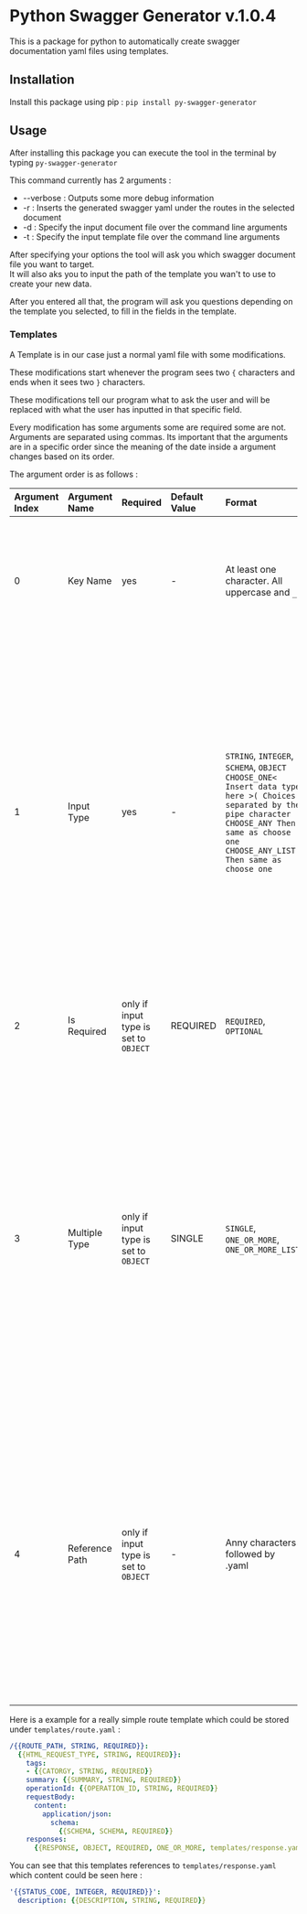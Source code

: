 # Python Swagger Generator v.1.0.4

This is a package for python to automatically create swagger documentation yaml files using templates.

## Installation
Install this package using pip :
`pip install py-swagger-generator`


## Usage

After installing this package you can execute the tool in the terminal by typing
`py-swagger-generator`

This command currently has 2 arguments :
- --verbose : Outputs some more debug information
- -r        : Inserts the generated swagger yaml under the routes in the selected document
- -d        : Specify the input document file over the command line arguments
- -t        : Specify the input template file over the command line arguments

After specifying your options the tool will ask you which swagger document file you want to target.\
It will also aks you to input the path of the template you wan't to use to create your new data.

After you entered all that, the program will ask you questions depending on the template you selected, to fill in the fields in the template.

### Templates

A Template is in our case just a normal yaml file with some modifications.

These modifications start whenever the program sees two `{` characters and ends when it sees two `}` characters.

These modifications tell our program what to ask the user and will be replaced with what the user has inputted in that specific field.

Every modification has some arguments some are required some are not.
Arguments are separated using commas.
Its important that the arguments are in a specific order since the meaning of the date inside a argument changes based on its order.

The argument order is as follows :

| Argument Index | Argument Name  | Required                              | Default Value | Format                                                                                                                                                                                                | Argument Description                                                                                                                                                                                                                                                                                                                                                                                                                                                                         |
|:---------------|:---------------|:--------------------------------------|:--------------|:------------------------------------------------------------------------------------------------------------------------------------------------------------------------------------------------------|:---------------------------------------------------------------------------------------------------------------------------------------------------------------------------------------------------------------------------------------------------------------------------------------------------------------------------------------------------------------------------------------------------------------------------------------------------------------------------------------------|
| 0              | Key Name       | yes                                   | -             | At least one character. All uppercase and `_`                                                                                                                                                         | This argument will be used to identify the argument and is also the name that will be displayed when the program is asking the user for a value in a template.                                                                                                                                                                                                                                                                                                                               |
| 1              | Input Type     | yes                                   | -             | `STRING`, `INTEGER`, `SCHEMA`, `OBJECT` `CHOOSE_ONE< Insert data type here >( Choices separated by the pipe character` `CHOOSE_ANY Then same as choose one` `CHOOSE_ANY_LIST Then same as choose one` | The type of the value you want to ask the user for. If set to `CHOOSE_ONE` the user can choose from a list of values that you provide in the template inside the parentheses right after the choice data type, which will then be converted to the type you specify in the angle brackets. If set to `CHOOSE_ANY` its the same as `CHOSE_ONE`, but you can select more then one item. Setting it to `CHOOSE_ANY_LIST` dose the same as `CHOSE_ANY`, but the generated is inserted as a list. |
| 2              | Is Required    | only if input type is set to `OBJECT` | REQUIRED      | `REQUIRED`, `OPTIONAL`                                                                                                                                                                                | Indicates if the user has to enter the value or not. If set to `OPTIONAL` the user will be asked if he wants to enter the value.                                                                                                                                                                                                                                                                                                                                                             |
| 3              | Multiple Type  | only if input type is set to `OBJECT` | SINGLE        | `SINGLE`, `ONE_OR_MORE`, `ONE_OR_MORE_LIST`                                                                                                                                                           | Indicates how many times the user can enter the value. It can only be set to `ONE_OR_MORE` or `ONE_OR_MORE_LIST` if the input type is set to `OBJECT`. If set to `ONE_OR_MORE` the user will be asked to enter all the values in the reference object at least once and will then be asked if he would like to add another object. `ONE_OR_MORE_LIST` has the same functionality as `ONE_OR_MORE`, however the object will be inserted as a list in the generated yaml.                      |
| 4              | Reference Path | only if input type is set to `OBJECT` | -             | Anny characters followed by .yaml                                                                                                                                                                     | This argument contains the path to another template. This argument can only be set if the input type is set to `OBJECT`. If the program encounters this value it will interpret the argument as a path and interpret the file at the path as template. It will ask the user for all values that the referenced template includes and will then insert the filled yaml of the referenced template.                                                                                            |

Here is a example for a really simple route template which could be stored under `templates/route.yaml` :

```yaml
/{{ROUTE_PATH, STRING, REQUIRED}}:
  {{HTML_REQUEST_TYPE, STRING, REQUIRED}}:
    tags:
    - {{CATORGY, STRING, REQUIRED}}
    summary: {{SUMMARY, STRING, REQUIRED}}
    operationId: {{OPERATION_ID, STRING, REQUIRED}}
    requestBody:
      content:
        application/json:
          schema:
            {{SCHEMA, SCHEMA, REQUIRED}}
    responses:
      {{RESPONSE, OBJECT, REQUIRED, ONE_OR_MORE, templates/response.yaml}}
```

You can see that this templates references to `templates/response.yaml` which content could be seen here :

```yaml
'{{STATUS_CODE, INTEGER, REQUIRED}}':
  description: {{DESCRIPTION, STRING, REQUIRED}}
```
